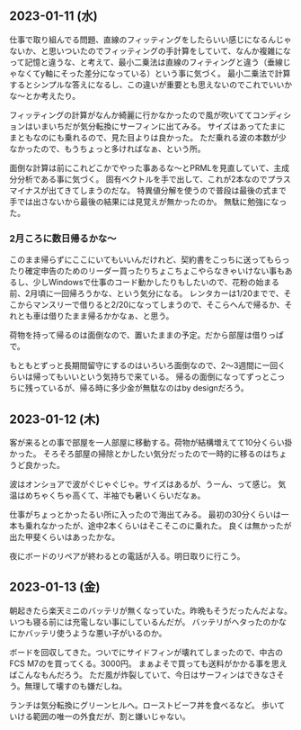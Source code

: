 ## 2023-01-11 (水)

仕事で取り組んでる問題、直線のフィッティングをしたらいい感じになるんじゃないか、と思いついたのでフィッティングの手計算をしていて、なんか複雑になって記憶と違うな、と考えて、最小二乗法は直線のフィティングと違う（垂線じゃなくてy軸にそった差分になっている）という事に気づく。
最小二乗法で計算するとシンプルな答えになるし、この違いが重要とも思えないのでこれでいいかな〜とか考えたり。

フィッティングの計算がなんか綺麗に行かなかったので風が吹いててコンディションはいまいちだが気分転換にサーフィンに出てみる。
サイズはあってたまにまともなのにも乗れるので、見た目よりは良かった。
ただ乗れる波の本数が少なかったので、もうちょっと多ければなぁ、という所。

面倒な計算は前にこれどこかでやった事あるな〜とPRMLを見直していて、主成分分析である事に気づく。
固有ベクトルを手で出して、これが2本なのでプラスマイナスが出てきてしまうのだな。
特異値分解を使うので普段は最後の式まで手では出さないから最後の結果には見覚えが無かったのか。
無駄に勉強になった。

### 2月ころに数日帰るかな〜

このまま帰らずにここにいてもいいんだけれど、契約書をこっちに送ってもらったり確定申告のためのリーダー買ったりちょこちょこやらなきゃいけない事もあるし、少しWindowsで仕事のコード動かしたりもしたいので、花粉の始まる前、2月頃に一回帰ろうかな、という気分になる。
レンタカーは1/20までで、そこからマンスリーで借りると2/20になってしまうので、そこらへんで帰るか、それとも車は借りたまま帰るかかなぁ、と思う。

荷物を持って帰るのは面倒なので、置いたままの予定。だから部屋は借りっぱで。

もともとずっと長期間留守にするのはいろいろ面倒なので、2〜3週間に一回くらいは帰ってもいいという気持ちで来ている。
帰るの面倒になってずっとこっちに残っているが、帰る時に多少金が無駄なのはby designだろう。

## 2023-01-12 (木)

客が来るとの事で部屋を一人部屋に移動する。荷物が結構増えてて10分くらい掛かった。
そろそろ部屋の掃除とかしたい気分だったので一時的に移るのはちょうど良かった。

波はオンショアで波がぐじゃぐじゃ。サイズはあるが、うーん、って感じ。
気温はめちゃくちゃ高くて、半袖でも暑いくらいだなぁ。

仕事がちょっとかったるい所に入ったので海出てみる。
最初の30分くらいは一本も乗れなかったが、途中2本くらいはそこそこのに乗れた。
良くは無かったが出た甲斐くらいはあったかな。

夜にボードのリペアが終わるとの電話が入る。明日取りに行こう。

## 2023-01-13 (金)

朝起きたら楽天ミニのバッテリが無くなっていた。昨晩もそうだったんだよな。いつも寝る前には充電しない事にしているんだが。
バッテリがヘタったのかなにかバッテリ使うような悪い子がいるのか。

ボードを回収してきた。ついでにサイドフィンが壊れてしまったので、中古のFCS M7のを買ってくる。3000円。
まぁよそで買っても送料がかかる事を思えばこんなもんだろう。
ただ風が炸裂していて、今日はサーフィンはできなさそう。無理して壊すのも嫌だしね。

ランチは気分転換にグリーンヒルへ。ローストビーフ丼を食べるなど。
歩いていける範囲の唯一の外食だが、割と嫌いじゃない。